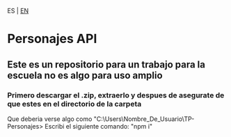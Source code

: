 ES | [EN](EN_README.md)

# Personajes API

## Este es un repositorio para un trabajo para la escuela no es algo para uso amplio

### Primero descargar el .zip, extraerlo y despues de asegurate de que estes en el directorio de la carpeta
Que deberia verse algo como "C:\Users\Nombre_De_Usuario\TP-Personajes>
Escribi el siguiente comando: "npm i"
